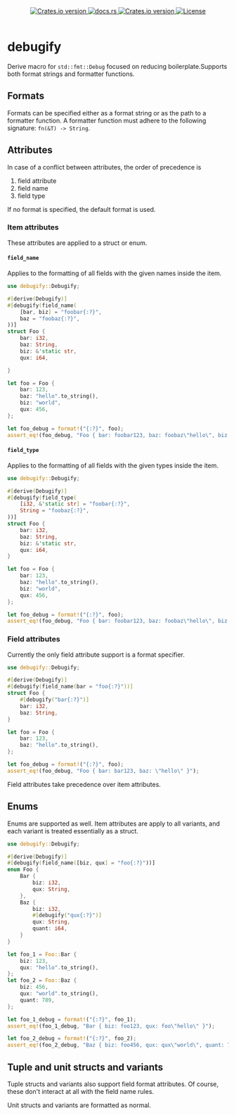 <div align="center">
  <!-- Version -->
  <a href="https://crates.io/crates/debugify">
    <img alt="Crates.io version" src="https://img.shields.io/crates/v/debugify.svg?style=flat-square"/>
  </a>

  <!-- Docs -->
  <a href="https://docs.rs/debugify/latest/debugify/">
    <img alt="docs.rs" src="https://img.shields.io/docsrs/debugify?style=flat-square"/>
  </a>
  
  <!-- Dependencies -->
  <a href="https://deps.rs/repo/github/LouisGariepy/debugify">
    <img alt="Crates.io version" src="https://deps.rs/repo/github/LouisGariepy/debugify/status.svg?style=flat-square"/>
  </a>

 
  <!-- License -->
  <a href="https://github.com/LouisGariepy/debugify#License">
    <img alt="License" src="https://img.shields.io/badge/License-APACHE--2.0%2FMIT-blue?style=flat-square"/>
  </a>
</div>

<br/>

# debugify

Derive macro for `std::fmt::Debug` focused on reducing boilerplate.Supports both format strings and formatter functions.

## Formats

Formats can be specified either as a format string or as the path to a formatter function.
A formatter function must adhere to the following signature: `fn(&T) -> String`.

## Attributes

In case of a conflict between attributes, the order of precedence is

1. field attribute
2. field name
3. field type

If no format is specified, the default format is used.

### Item attributes

These attributes are applied to a struct or enum.

#### `field_name`

Applies to the formatting of all fields with the given names inside the item.

```rust
use debugify::Debugify;

#[derive(Debugify)]
#[debugify(field_name(
    [bar, biz] = "foobar{:?}",
    baz = "foobaz{:?}",
))]
struct Foo {
    bar: i32,
    baz: String,
    biz: &'static str,
    qux: i64,

}

let foo = Foo {
    bar: 123,
    baz: "hello".to_string(),
    biz: "world",
    qux: 456,
};

let foo_debug = format!("{:?}", foo);
assert_eq!(foo_debug, "Foo { bar: foobar123, baz: foobaz\"hello\", biz: foobar\"world\", qux: 456 }");
```

#### `field_type`

Applies to the formatting of all fields with the given types inside the item.

```rust
use debugify::Debugify;

#[derive(Debugify)]
#[debugify(field_type(
    [i32, &'static str] = "foobar{:?}",
    String = "foobaz{:?}",
))]
struct Foo {
    bar: i32,
    baz: String,
    biz: &'static str,
    qux: i64,
}

let foo = Foo {
    bar: 123,
    baz: "hello".to_string(),
    biz: "world",
    qux: 456,
};

let foo_debug = format!("{:?}", foo);
assert_eq!(foo_debug, "Foo { bar: foobar123, baz: foobaz\"hello\", biz: foobar\"world\", qux: 456 }");
```

### Field attributes

Currently the only field attribute support is a format specifier.

```rust
use debugify::Debugify;

#[derive(Debugify)]
#[debugify(field_name(bar = "foo{:?}"))]
struct Foo {
    #[debugify("bar{:?}")]
    bar: i32,
    baz: String,
}

let foo = Foo {
    bar: 123,
    baz: "hello".to_string(),
};

let foo_debug = format!("{:?}", foo);
assert_eq!(foo_debug, "Foo { bar: bar123, baz: \"hello\" }");
```

Field attributes take precedence over item attributes.

## Enums

Enums are supported as well. Item attributes are apply to all
variants, and each variant is treated essentially as a struct.

```rust
use debugify::Debugify;

#[derive(Debugify)]
#[debugify(field_name([biz, qux] = "foo{:?}"))]
enum Foo {
    Bar {
        biz: i32,
        qux: String,
    },
    Baz {
        biz: i32,
        #[debugify("qux{:?}")]
        qux: String,
        quant: i64,
    }
}

let foo_1 = Foo::Bar {
    biz: 123,
    qux: "hello".to_string(),
};
let foo_2 = Foo::Baz {
    biz: 456,
    qux: "world".to_string(),
    quant: 789,
};

let foo_1_debug = format!("{:?}", foo_1);
assert_eq!(foo_1_debug, "Bar { biz: foo123, qux: foo\"hello\" }");

let foo_2_debug = format!("{:?}", foo_2);
assert_eq!(foo_2_debug, "Baz { biz: foo456, qux: qux\"world\", quant: 789 }");
```

## Tuple and unit structs and variants
Tuple structs and variants also support field format attributes. Of course, these don't interact at all with the field name rules.

Unit structs and variants are formatted as normal.
